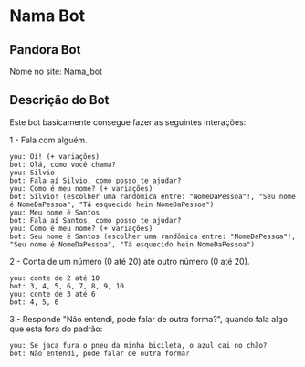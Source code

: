 # Nama Bot

## Pandora Bot

Nome no site: Nama_bot

## Descrição do Bot

Este bot basicamente consegue fazer as seguintes interações:

1 - Fala com alguém.

```
you: Oi! (+ variações)
bot: Olá, como você chama?
you: Silvio
bot: Fala aí Silvio, como posso te ajudar?
you: Como é meu nome? (+ variações)
bot: Silvio! (escolher uma randômica entre: "NomeDaPessoa"!, "Seu nome é NomeDaPessoa", "Tá esquecido hein NomeDaPessoa")
you: Meu nome é Santos
bot: Fala aí Santos, como posso te ajudar?
you: Como é meu nome? (+ variações)
bot: Seu nome é Santos (escolher uma randômica entre: "NomeDaPessoa"!, "Seu nome é NomeDaPessoa", "Tá esquecido hein NomeDaPessoa")
```

2 - Conta de um número (0 até 20) até outro número (0 até 20).

```
you: conte de 2 até 10
bot: 3, 4, 5, 6, 7, 8, 9, 10
you: conte de 3 até 6
bot: 4, 5, 6
```

3 - Responde "Não entendi, pode falar de outra forma?", quando fala algo que esta fora do padrão:

```
you: Se jaca fura o pneu da minha bicileta, o azul cai no chão?
bot: Não entendi, pode falar de outra forma?
```
